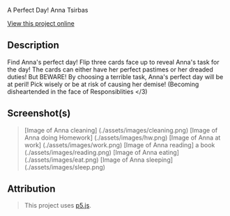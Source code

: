 A Perfect Day!
Anna Tsirbas

[View this project online](https://7antics.github.io/cart-253/Jams/Art_Jam/ArtJamTemplate/Art_Jam)

## Description

Find Anna's perfect day! Flip three cards face up to reveal Anna's task for the day!
The cards can either have her perfect pastimes or her dreaded duties! But BEWARE!
By choosing a terrible task, Anna's perfect day will be at peril! Pick wisely or be at risk of causing her demise!
(Becoming disheartended in the face of Responsiblities </3)

## Screenshot(s)

> [Image of Anna cleaning] (./assets/images/cleaning.png)
> [Image of Anna doing Homework] (./assets/images/hw.png)
> [Image of Anna at work] (./assets/images/work.png)
> [Image of Anna reading] a book (./assets/images/reading.png)
> [Image of Anna eating] (./assets/images/eat.png)
> [Image of Anna sleeping] (./assets/images/sleep.png)

## Attribution

> This project uses [p5.js](https://p5js.org).

